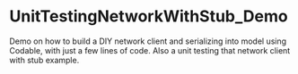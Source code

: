 # UnitTestingNetworkWithStub_Demo
Demo on how to build a DIY network client and serializing into model using Codable, with just a few lines of code. Also a unit testing that network client with stub example.
